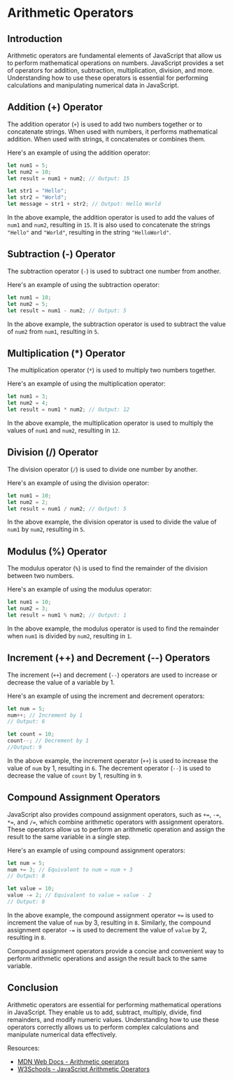 # Arithmetic Operators

## Introduction

Arithmetic operators are fundamental elements of JavaScript that allow us to perform mathematical operations on numbers. JavaScript provides a set of operators for addition, subtraction, multiplication, division, and more. Understanding how to use these operators is essential for performing calculations and manipulating numerical data in JavaScript.

## Addition (+) Operator

The addition operator (`+`) is used to add two numbers together or to concatenate strings. When used with numbers, it performs mathematical addition. When used with strings, it concatenates or combines them.

Here's an example of using the addition operator:

```javascript
let num1 = 5;
let num2 = 10;
let result = num1 + num2; // Output: 15

let str1 = "Hello";
let str2 = "World";
let message = str1 + str2; // Output: Hello World
```

In the above example, the addition operator is used to add the values of `num1` and `num2`, resulting in `15`. It is also used to concatenate the strings `"Hello"` and `"World"`, resulting in the string `"HelloWorld"`.

## Subtraction (-) Operator

The subtraction operator (`-`) is used to subtract one number from another.

Here's an example of using the subtraction operator:

```javascript
let num1 = 10;
let num2 = 5;
let result = num1 - num2; // Output: 5
```

In the above example, the subtraction operator is used to subtract the value of `num2` from `num1`, resulting in `5`.

## Multiplication (*) Operator

The multiplication operator (`*`) is used to multiply two numbers together.

Here's an example of using the multiplication operator:

```javascript
let num1 = 3;
let num2 = 4;
let result = num1 * num2; // Output: 12
```

In the above example, the multiplication operator is used to multiply the values of `num1` and `num2`, resulting in `12`.

## Division (/) Operator

The division operator (`/`) is used to divide one number by another.

Here's an example of using the division operator:

```javascript
let num1 = 10;
let num2 = 2;
let result = num1 / num2; // Output: 5
```

In the above example, the division operator is used to divide the value of `num1` by `num2`, resulting in `5`.

## Modulus (%) Operator

The modulus operator (`%`) is used to find the remainder of the division between two numbers.

Here's an example of using the modulus operator:

```javascript
let num1 = 10;
let num2 = 3;
let result = num1 % num2; // Output: 1
```

In the above example, the modulus operator is used to find the remainder when `num1` is divided by `num2`, resulting in `1`.

## Increment (++) and Decrement (--) Operators

The increment (`++`) and decrement (`--`) operators are used to increase or decrease the value of a variable by 1.

Here's an example of using the increment and decrement operators:

```javascript
let num = 5;
num++; // Increment by 1 
// Output: 6

let count = 10;
count--; // Decrement by 1 
//Output: 9
```

In the above example, the increment operator (`++`) is used to increase the value of `num` by 1, resulting in `6`. The decrement operator (`--`) is used to decrease the value of `count` by 1, resulting in `9`.

## Compound Assignment Operators

JavaScript also provides compound assignment operators, such as `+=`, `-=`, `*=`, and `/=`, which combine arithmetic operators with assignment operators. These operators allow us to perform an arithmetic operation and assign the result to the same variable in a single step.

Here's an example of using compound assignment operators:

```javascript
let num = 5;
num += 3; // Equivalent to num = num + 3
// Output: 8

let value = 10;
value -= 2; // Equivalent to value = value - 2
// Output: 8
```

In the above example, the compound assignment operator `+=` is used to increment the value of `num` by 3, resulting in `8`. Similarly, the compound assignment operator `-=` is used to decrement the value of `value` by 2, resulting in `8`.

Compound assignment operators provide a concise and convenient way to perform arithmetic operations and assign the result back to the same variable.

## Conclusion

Arithmetic operators are essential for performing mathematical operations in JavaScript. They enable us to add, subtract, multiply, divide, find remainders, and modify numeric values. Understanding how to use these operators correctly allows us to perform complex calculations and manipulate numerical data effectively.

Resources:
- [MDN Web Docs - Arithmetic operators](https://developer.mozilla.org/en-US/docs/Web/JavaScript/Reference/Operators/Arithmetic_Operators)
- [W3Schools - JavaScript Arithmetic Operators](https://www.w3schools.com/js/js_arithmetic.asp)